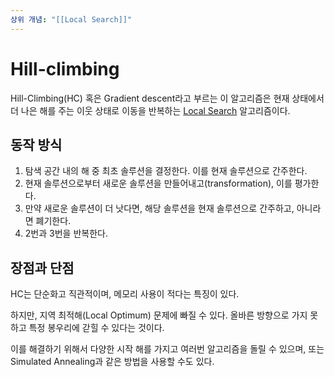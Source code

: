 ```yaml
---
상위 개념: "[[Local Search]]"
---
```

# Hill-climbing
Hill-Climbing(HC) 혹은 Gradient descent라고 부르는 이 알고리즘은 현재 상태에서 더 나은 해를 주는 이웃 상태로 이동을 반복하는 [Local Search](Local%20Search.md) 알고리즘이다.

## 동작 방식
1. 탐색 공간 내의 해 중 최초 솔루션을 결정한다. 이를 현재 솔루션으로 간주한다.
2. 현재 솔루션으로부터 새로운 솔루션을 만들어내고(transformation), 이를 평가한다.
3. 만약 새로운 솔루션이 더 낫다면, 해당 솔루션을 현재 솔루션으로 간주하고, 아니라면 폐기한다.
4. 2번과 3번을 반복한다.

## 장점과 단점
HC는 단순화고 직관적이며, 메모리 사용이 적다는 특징이 있다.

하지만, 지역 최적해(Local Optimum) 문제에 빠질 수 있다. 올바른 방향으로 가지 못하고 특정 봉우리에 갇힐 수 있다는 것이다.

이를 해결하기 위해서 다양한 시작 해를 가지고 여러번 알고리즘을 돌릴 수 있으며, 또는 Simulated Annealing과 같은 방법을 사용할 수도 있다.